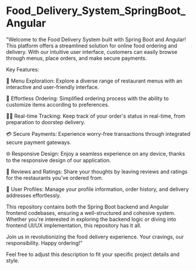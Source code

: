 # Food_Delivery_System_SpringBoot_Angular
"Welcome to the Food Delivery System built with Spring Boot and Angular! This platform offers a streamlined solution for online food ordering and delivery. With our intuitive user interface, customers can easily browse through menus, place orders, and make secure payments.

Key Features:

🍔 Menu Exploration: Explore a diverse range of restaurant menus with an interactive and user-friendly interface.

🛒 Effortless Ordering: Simplified ordering process with the ability to customize items according to preferences.

🚴‍♂️ Real-time Tracking: Keep track of your order's status in real-time, from preparation to doorstep delivery.

💳 Secure Payments: Experience worry-free transactions through integrated secure payment gateways.

🌐 Responsive Design: Enjoy a seamless experience on any device, thanks to the responsive design of our application.

📝 Reviews and Ratings: Share your thoughts by leaving reviews and ratings for the restaurants you've ordered from.

👤 User Profiles: Manage your profile information, order history, and delivery addresses effortlessly.

This repository contains both the Spring Boot backend and Angular frontend codebases, ensuring a well-structured and cohesive system. Whether you're interested in exploring the backend logic or diving into frontend UI/UX implementation, this repository has it all.

Join us in revolutionizing the food delivery experience. Your cravings, our responsibility. Happy ordering!"

Feel free to adjust this description to fit your specific project details and style.
